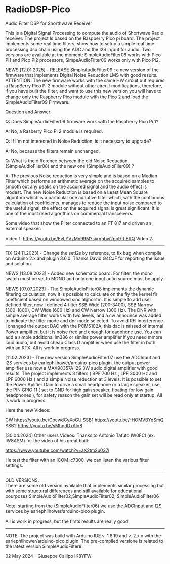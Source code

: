 # RadioDSP-Pico
Audio Filter DSP for Shorthwave Receiver

This Is a Digital Signal Processing to compute the audio of Shortwave Radio receiver. The project Is based on the Raspberry Pico pi board. The project implements some real time filters, show how to setup a simple real time processing dsp chain using the ADC and the I2S in/out for audio. 
Two versions are available at the moment:  SimpleAudioFilter08 works with Pico Pi1 and Pico Pi2 processors, SimpeAudioFilter09 works only with Pico Pi2.

NEWS [12.01.2025] - RELEASE SimpleAudioFilter09 : a new version of the firmware that implements Digital Noise Reduction LMS with good results. 
ATTENTION: The new firmware works with the same HW circuit but requires a RaspBerry Pico Pi 2 module without other circuit modifications,
therefore, if you have built the filter, and want to use this new version you will have to change only the Raspberry Pico module 
with the Pico 2 and load the SimpleAudioFilter09 Firmware.

Question and Answer:

Q: Does SimpleAudioFilter09 firmware work with the Raspberry Pico Pi 1?

A: No, a Rasberry Pico Pi 2 module is required.


Q: If I'm not interested in Noise Reduction, is it necessary to upgrade?

A: No, because the filters remain unchanged.


Q: What is the difference between the old Noise Reduction (SimpleAudioFiler08) and the new one (SimpleAudioFiler09) ?

A: The previous Noise reduction is very simple and is based on a Median Filter which 
   performs an arithmetic average on the acquired samples to smooth out any peaks 
   on the acquired signal and the audio effect is modest.
   The new Noise Reduction is based on a Least Mean Square algorithm which is a particular one 
   adaptive filter which, with the continuous calculation of coefficients, manages to reduce the 
   input noise compared to the useful signal, the effect on the acquired signal is great 
   significant. It is one of the most used algorithms on commercial transceivers.


Some video that show the Filter connected to an FT 817 and driven an external speaker:

Video 1: https://youtu.be/EvLYVzMn99M?si=gbbvi2po9-flEtfQ
Video 2:

----------------------------------------------------------------------------------------------
FIX [24.11.2023] - Change the setI2s by reference, to fix bug when compile on Arduino 2.x and plugin 3.6.0. Thanks David G4CJF for reporting the issue and solution.

NEWS [13.08.2023] - Added new schematic board. For filter, the mono switch must be set to MONO and only one input autio source must be apply.

NEWS [07.07.2023] - The SimpleAudioFilter08 implements the dynamic filtering calculation, now it is possible to calculate on the fly 
the kernel fir coefficient based on windowed sinc alghoritm. It is simple to add user defined filter, now I defined 4 filter
SSB Wide (200-3400), SSB Narrow (300-1800), CW Wide (600 Hz) and CW Narrow (300 Hz). The DNR with simple average filter works with two levels, and a cw announce was added to indicate the filter mode and dnr mode selected. 
To avoid RFI interference I changed the output DAC with the PCM5102A, this dac is missed of internal Power amplifier, but it is noise free and
enough for eadphone use. You can add a simple additional lm386 or similar power amplifier if you need mmore loud audio, but avoid cheap Class D amplifier when use the filter in both with an RTX. 
All is work in progress.  

[11.02.2023] - The new version SimpleAudioFilter07 use the ADCInput and I2S services by earlephilhower/arduino-pico plugin. 
the output power amplifier use now a MAX98357A I2S 3W audio digital amplifier with good results.
The project implements 3 filters ( BPF 700 Hz , LPF 3000 Hz and LPF 6000 Hz ) and a simple Noise reduction at 3 levels.
It is possible to set the Power Aplifier Gain to drive a small headphone or a large speaker, use the PIN GPIO 11 ( set to GND for high gain speaker, floating for low gain headphones ), for safety reason the gain set will be read only at startup.
All is work in progress.

Here the new Videos:

CW    https://youtu.be/CpewdCyXoGU
SSB1  https://youtu.be/-HOMVBYqSmQ
SSB2  https://youtu.be/sMhqdDxAlq8

[30.04.2024] Other users Videos:
Thanks to Antonio  Tafuto IW0FCI (ex. IW8ASM) for the video of his great built:

 https://www.youtube.com/watch?v=aX2tm2u037I 

He test the filter with an ICOM ic7300,  we can listen the various filter settings.

****************************************************************************************************
OLD VERSIONS.  
There are some old version available that implements similar processing but with some structural differences
and still available for educational pourposes
SimpleAudioFilter02,SimpleAudioFilter02, SimpleAudioFilter06 

Note: starting from the (SimpleAudioFilter06) we use the ADCInput and I2S services by earlephilhower/arduino-pico plugin. 

All is work in progress, but the firsts results are really good.
****************************************************************************************************


NOTE: The project was build with Arduino IDE v. 1.8.19 and v. 2.x.x with the earlephilhower/arduino-pico plugin.
      The pre-compiled versione is related to the latest version SimpleAudioFilter8.
      
02 May 2024 - Giuseppe Callipo IK8YFW


